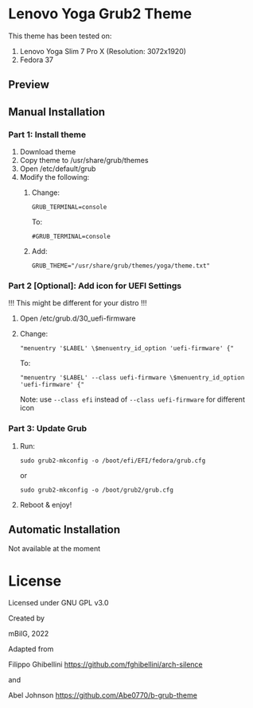 # Lenovo Yoga Grub2 Theme

This theme has been tested on:
1. Lenovo Yoga Slim 7 Pro X (Resolution: 3072x1920)
2. Fedora 37


## Preview



## Manual Installation
### Part 1: Install theme
1. Download theme
2. Copy theme to /usr/share/grub/themes
3. Open /etc/default/grub
4. Modify the following:
    1. Change:
    
        `GRUB_TERMINAL=console`
    
        To:
    
        `#GRUB_TERMINAL=console`
    
    2. Add:

        `GRUB_THEME="/usr/share/grub/themes/yoga/theme.txt"`



### Part 2 [Optional]: Add icon for UEFI Settings
!!! This might be different for your distro !!!
1. Open /etc/grub.d/30_uefi-firmware
2. Change:

    `"menuentry '$LABEL' \$menuentry_id_option 'uefi-firmware' {"`
    
    To:

    `"menuentry '$LABEL' --class uefi-firmware \$menuentry_id_option 'uefi-firmware' {"`

    Note: use `--class efi` instead of `--class uefi-firmware` for different icon

### Part 3: Update Grub
1. Run:

    `sudo grub2-mkconfig -o /boot/efi/EFI/fedora/grub.cfg`

    or

    `sudo grub2-mkconfig -o /boot/grub2/grub.cfg`

2. Reboot & enjoy!

## Automatic Installation
Not available at the moment

# License

Licensed under GNU GPL v3.0

Created by

mBilG, 2022

Adapted from 

Filippo Ghibellini https://github.com/fghibellini/arch-silence

and

Abel Johnson https://github.com/Abe0770/b-grub-theme
